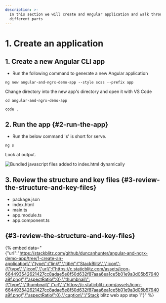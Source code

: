 ```yaml
---
description: >-
  In this section we will create and Angular application and walk through the
  different parts
---
```


# 1. Create an application

## 1. Create a new Angular CLI app

* Run the following command to generate a new Angular application

```text
ng new angular-and-ngrx-demo-app --style scss --prefix app 
```

Change directory into the new app's directory and open it with VS Code

```text
cd angular-and-ngrx-demo-app
```

```text
code .
```

## 2. Run the app {#2-run-the-app}

* Run the below command 's' is short for serve.

```text
ng s
```

Look at output.

![Bundled javascript files added to index.html dynamically](https://blobscdn.gitbook.com/v0/b/gitbook-28427.appspot.com/o/assets%2F-LBrKUK581lwLgG0REVS%2F-LETpqwXGsQ61JrR23om%2F-LETqbRMR25KLfmGW0PV%2Fimage.png?alt=media&token=f59945fe-414d-479a-8705-9195806666a9)

## 3. Review the structure and key files {#3-review-the-structure-and-key-files}

* package.json
* index.html
* main.ts
* app.module.ts
* app.component.ts

##   {#3-review-the-structure-and-key-files}

{% embed data="{\"url\":\"https://stackblitz.com/github/duncanhunter/angular-and-ngrx-demo-app/tree/1-create-an-application\",\"type\":\"link\",\"title\":\"StackBlitz\",\"icon\":{\"type\":\"icon\",\"url\":\"https://c.staticblitz.com/assets/icon-664493542621427cc8adae5e8f50d632f87aaa6ea1ce5b01e9a3d05b57940a9f.png\",\"aspectRatio\":0},\"thumbnail\":{\"type\":\"thumbnail\",\"url\":\"https://c.staticblitz.com/assets/icon-664493542621427cc8adae5e8f50d632f87aaa6ea1ce5b01e9a3d05b57940a9f.png\",\"aspectRatio\":0},\"caption\":\"Stack blitz web app step 1\"}" %}



